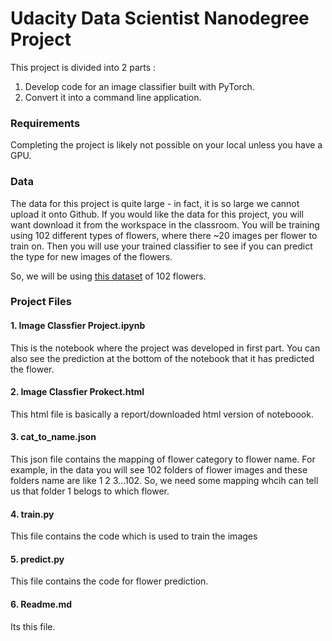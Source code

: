 # Udacity Data Scientist Nanodegree Project

This project is divided into 2 parts : 
1. Develop code for an image classifier built with PyTorch.
2. Convert it into a command line application.

### Requirements 

Completing the project is likely not possible on your local unless you have a GPU.

### Data

The data for this project is quite large - in fact, it is so large we cannot upload it onto Github.  If you would like the data for this project, you will want download it from the workspace in the classroom. You will be training using 102 different types of flowers, where there ~20 images per flower to train on.  Then you will use your trained classifier to see if you can predict the type for new images of the flowers.

So, we will be using [this dataset](http://www.robots.ox.ac.uk/~vgg/data/flowers/102/index.html) of 102 flowers.

### Project Files
#### 1. Image Classfier Project.ipynb ####
  This is the notebook where the project was developed in first part. You can also see the prediction at the bottom of the notebook that it has predicted the flower.
#### 2. Image Classfier Prokect.html ####
  This html file is basically a report/downloaded html version of noteboook.
#### 3. cat_to_name.json ####
  This json file contains the mapping of flower category to flower name. For example, in the data you will see 102 folders of flower images and these folders name are like 1 2 3...102. 
  So, we need some mapping whcih can tell us that folder 1 belogs to which flower.
#### 4. train.py ####
  This file contains the code which is used to train the images
#### 5. predict.py ####
 This file contains the code for flower prediction.
#### 6. Readme.md ####
Its this file.
  
